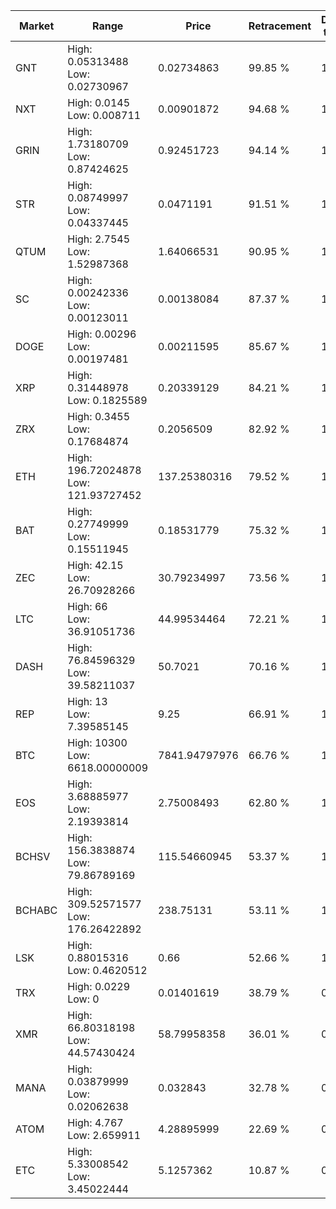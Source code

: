 | Market | Range | Price| Retracement | Doubles to 50% |
| --- | --- | --- | --- | --- |
| GNT | High: 0.05313488<br />Low: 0.02730967 | 0.02734863 | 99.85 % | 1.47 |
| NXT | High: 0.0145<br />Low: 0.008711 | 0.00901872 | 94.68 % | 1.29 |
| GRIN | High: 1.73180709<br />Low: 0.87424625 | 0.92451723 | 94.14 % | 1.41 |
| STR | High: 0.08749997<br />Low: 0.04337445 | 0.0471191 | 91.51 % | 1.39 |
| QTUM | High: 2.7545<br />Low: 1.52987368 | 1.64066531 | 90.95 % | 1.31 |
| SC | High: 0.00242336<br />Low: 0.00123011 | 0.00138084 | 87.37 % | 1.32 |
| DOGE | High: 0.00296<br />Low: 0.00197481 | 0.00211595 | 85.67 % | 1.17 |
| XRP | High: 0.31448978<br />Low: 0.1825589 | 0.20339129 | 84.21 % | 1.22 |
| ZRX | High: 0.3455<br />Low: 0.17684874 | 0.2056509 | 82.92 % | 1.27 |
| ETH | High: 196.72024878<br />Low: 121.93727452 | 137.25380316 | 79.52 % | 1.16 |
| BAT | High: 0.27749999<br />Low: 0.15511945 | 0.18531779 | 75.32 % | 1.17 |
| ZEC | High: 42.15<br />Low: 26.70928266 | 30.79234997 | 73.56 % | 1.12 |
| LTC | High: 66<br />Low: 36.91051736 | 44.99534464 | 72.21 % | 1.14 |
| DASH | High: 76.84596329<br />Low: 39.58211037 | 50.7021 | 70.16 % | 1.15 |
| REP | High: 13<br />Low: 7.39585145 | 9.25 | 66.91 % | 1.10 |
| BTC | High: 10300<br />Low: 6618.00000009 | 7841.94797976 | 66.76 % | 1.08 |
| EOS | High: 3.68885977<br />Low: 2.19393814 | 2.75008493 | 62.80 % | 1.07 |
| BCHSV | High: 156.3838874<br />Low: 79.86789169 | 115.54660945 | 53.37 % | 1.02 |
| BCHABC | High: 309.52571577<br />Low: 176.26422892 | 238.75131 | 53.11 % | 1.02 |
| LSK | High: 0.88015316<br />Low: 0.4620512 | 0.66 | 52.66 % | 1.02 |
| TRX | High: 0.0229<br />Low: 0 | 0.01401619 | 38.79 % | 0.00 |
| XMR | High: 66.80318198<br />Low: 44.57430424 | 58.79958358 | 36.01 % | 0.00 |
| MANA | High: 0.03879999<br />Low: 0.02062638 | 0.032843 | 32.78 % | 0.00 |
| ATOM | High: 4.767<br />Low: 2.659911 | 4.28895999 | 22.69 % | 0.00 |
| ETC | High: 5.33008542<br />Low: 3.45022444 | 5.1257362 | 10.87 % | 0.00 |
